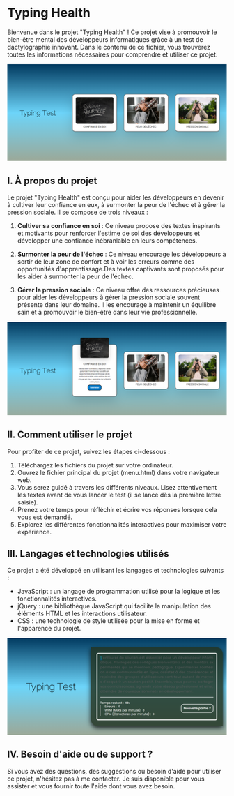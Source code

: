 # Typing Health

Bienvenue dans le projet "Typing Health" ! Ce projet vise à promouvoir le bien-être mental des développeurs informatiques grâce à un test de dactylographie innovant. Dans le contenu de ce fichier, vous trouverez toutes les informations nécessaires pour comprendre et utiliser ce projet.

![](screens/menu.png?raw=true)


## I. À propos du projet
Le projet "Typing Health" est conçu pour aider les développeurs en devenir à cultiver leur confiance en eux, à surmonter la peur de l'échec et à gérer la pression sociale. Il se compose de trois niveaux :

1. **Cultiver sa confiance en soi** : Ce niveau propose des textes inspirants et motivants pour renforcer l'estime de soi des développeurs et développer une confiance inébranlable en leurs compétences.

2. **Surmonter la peur de l'échec** : Ce niveau encourage les développeurs à sortir de leur zone de confort et à voir les erreurs comme des opportunités d'apprentissage.Des textes captivants sont proposés pour les aider à surmonter la peur de l'échec.

3. **Gérer la pression sociale** : Ce niveau offre des ressources précieuses pour aider les développeurs à gérer la pression sociale souvent présente dans leur domaine. Il les encourage à maintenir un équilibre sain et à promouvoir le bien-être dans leur vie professionnelle.

![](screens/menu2.png?raw=true)

## II. Comment utiliser le projet
Pour profiter de ce projet, suivez les étapes ci-dessous :

1. Téléchargez les fichiers du projet sur votre ordinateur.
2. Ouvrez le fichier principal du projet (menu.html) dans votre navigateur web.
3. Vous serez guidé à travers les différents niveaux. Lisez attentivement les textes avant de vous lancer le test (il se lance dès la première lettre saisie).
4. Prenez votre temps pour réfléchir et écrire vos réponses lorsque cela vous est demandé.
5. Explorez les différentes fonctionnalités interactives pour maximiser votre expérience.

## III. Langages et technologies utilisés
Ce projet a été développé en utilisant les langages et technologies suivants :

- JavaScript : un langage de programmation utilisé pour la logique et les fonctionnalités interactives.
- jQuery : une bibliothèque JavaScript qui facilite la manipulation des éléments HTML et les interactions utilisateur.
- CSS : une technologie de style utilisée pour la mise en forme et l'apparence du projet.


![](screens/confiance.png?raw=true)


## IV. Besoin d'aide ou de support ?
Si vous avez des questions, des suggestions ou besoin d'aide pour utiliser ce projet, n'hésitez pas à me contacter. Je suis disponible pour vous assister et vous fournir toute l'aide dont vous avez besoin.
